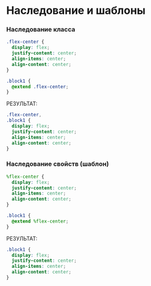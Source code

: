 # Наследование и шаблоны

### Наследование класса

```scss
.flex-center {
  display: flex;
  justify-content: center;
  align-items: center;
  align-content: center;
}

.block1 {
  @extend .flex-center;
}
```

РЕЗУЛЬТАТ:

```css
.flex-center,
.block1 {
  display: flex;
  justify-content: center;
  align-items: center;
  align-content: center;
}
```

### Наследование свойств (шаблон)

```scss
%flex-center {
  display: flex;
  justify-content: center;
  align-items: center;
  align-content: center;
}

.block1 {
  @extend %flex-center;
}
```

РЕЗУЛЬТАТ:

```css
.block1 {
  display: flex;
  justify-content: center;
  align-items: center;
  align-content: center;
}
```
